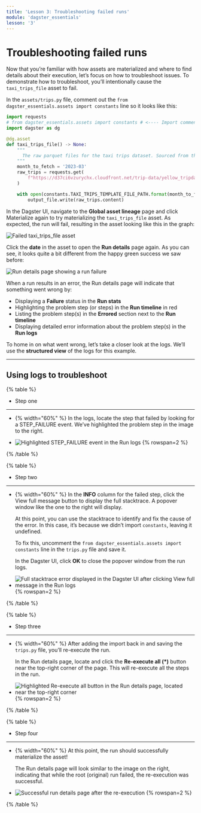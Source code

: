 ```yaml
---
title: 'Lesson 3: Troubleshooting failed runs'
module: 'dagster_essentials'
lesson: '3'
---
```


# Troubleshooting failed runs

Now that you’re familiar with how assets are materialized and where to find details about their execution, let’s focus on how to troubleshoot issues. To demonstrate how to troubleshoot, you’ll intentionally cause the `taxi_trips_file` asset to fail.

In the `assets/trips.py` file, comment out the `from dagster_essentials.assets import constants` line so it looks like this:

```python
import requests
# from dagster_essentials.assets import constants # <---- Import commented out here
import dagster as dg

@dg.asset
def taxi_trips_file() -> None:
    """
      The raw parquet files for the taxi trips dataset. Sourced from the NYC Open Data portal.
    """
    month_to_fetch = '2023-03'
    raw_trips = requests.get(
        f"https://d37ci6vzurychx.cloudfront.net/trip-data/yellow_tripdata_{month_to_fetch}.parquet"
    )

    with open(constants.TAXI_TRIPS_TEMPLATE_FILE_PATH.format(month_to_fetch), "wb") as output_file:
        output_file.write(raw_trips.content)
```

In the Dagster UI, navigate to the **Global asset lineage** page and click Materialize again to try materializing the `taxi_trips_file` asset. As expected, the run will fail, resulting in the asset looking like this in the graph:

![Failed taxi_trips_file asset](/images/dagster-essentials/lesson-3/failed-asset.png)

Click the **date** in the asset to open the **Run details** page again. As you can see, it looks quite a bit different from the happy green success we saw before:

![Run details page showing a run failure](/images/dagster-essentials/lesson-3/failed-run-details-page.png)

When a run results in an error, the Run details page will indicate that something went wrong by:

- Displaying a **Failure** status in the **Run stats**
- Highlighting the problem step (or steps) in the **Run timeline** in red
- Listing the problem step(s) in the **Errored** section next to the **Run timeline**
- Displaying detailed error information about the problem step(s) in the **Run logs**

To home in on what went wrong, let’s take a closer look at the logs. We’ll use the **structured view** of the logs for this example.

---

## Using logs to troubleshoot

{% table %}

- Step one

---

- {% width="60%" %}
  In the logs, locate the step that failed by looking for a STEP_FAILURE event. We’ve highlighted the problem step in the image to the right.

- ![Highlighted STEP_FAILURE event in the Run logs](/images/dagster-essentials/lesson-3/run-failure-step.png) {% rowspan=2 %}

{% /table %}

{% table %}

- Step two

---

- {% width="60%" %}
  In the **INFO** column for the failed step, click the View full message button to display the full stacktrace. A popover window like the one to the right will display.

  At this point, you can use the stacktrace to identify and fix the cause of the error. In this case, it’s because we didn’t import `constants`, leaving it undefined.

  To fix this, uncomment the `from dagster_essentials.assets import constants` line in the `trips.py` file and save it.

  In the Dagster UI, click **OK** to close the popover window from the run logs.

- ![Full stacktrace error displayed in the Dagster UI after clicking  View full message in the Run logs](/images/dagster-essentials/lesson-3/stacktrace-error.png) {% rowspan=2 %}

{% /table %}

{% table %}

- Step three

---

- {% width="60%" %}
  After adding the import back in and saving the `trips.py` file, you’ll re-execute the run.

  In the Run details page, locate and click the **Re-execute all (\*)** button near the top-right corner of the page. This will re-execute all the steps in the run.

- ![Highlighted Re-execute all button in the Run details page, located near the top-right corner](/images/dagster-essentials/lesson-3/highlighted-re-execute.png) {% rowspan=2 %}

{% /table %}

{% table %}

- Step four

---

- {% width="60%" %}
  At this point, the run should successfully materialize the asset!

  The Run details page will look similar to the image on the right, indicating that while the root (original) run failed, the re-execution was successful.

- ![Successful run details page after the re-execution](/images/dagster-essentials/lesson-3/re-execute-successful.png) {% rowspan=2 %}

{% /table %}

